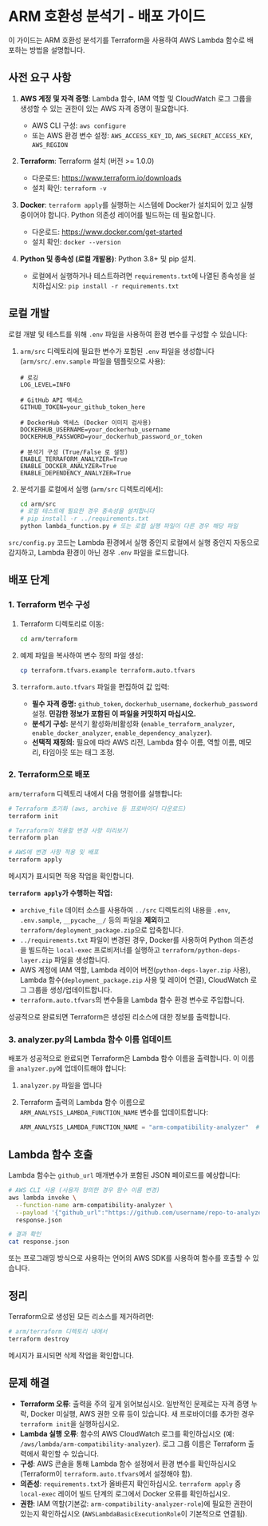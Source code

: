 # ARM 호환성 분석기 - 배포 가이드

이 가이드는 ARM 호환성 분석기를 Terraform을 사용하여 AWS Lambda 함수로 배포하는 방법을 설명합니다.

## 사전 요구 사항

1. **AWS 계정 및 자격 증명**: Lambda 함수, IAM 역할 및 CloudWatch 로그 그룹을 생성할 수 있는 권한이 있는 AWS 자격 증명이 필요합니다.
    * AWS CLI 구성: `aws configure`
    * 또는 AWS 환경 변수 설정: `AWS_ACCESS_KEY_ID`, `AWS_SECRET_ACCESS_KEY`, `AWS_REGION`

2. **Terraform**: Terraform 설치 (버전 >= 1.0.0)
    * 다운로드: <https://www.terraform.io/downloads>
    * 설치 확인: `terraform -v`

3. **Docker**: `terraform apply`를 실행하는 시스템에 Docker가 설치되어 있고 실행 중이어야 합니다. Python 의존성 레이어를 빌드하는 데 필요합니다.
    * 다운로드: <https://www.docker.com/get-started>
    * 설치 확인: `docker --version`

4. **Python 및 종속성 (로컬 개발용)**: Python 3.8+ 및 pip 설치.
    * 로컬에서 실행하거나 테스트하려면 `requirements.txt`에 나열된 종속성을 설치하십시오: `pip install -r requirements.txt`

## 로컬 개발

로컬 개발 및 테스트를 위해 `.env` 파일을 사용하여 환경 변수를 구성할 수 있습니다:

1. `arm/src` 디렉토리에 필요한 변수가 포함된 `.env` 파일을 생성합니다 (`arm/src/.env.sample` 파일을 템플릿으로 사용):

    ```dotenv
    # 로깅
    LOG_LEVEL=INFO

    # GitHub API 액세스
    GITHUB_TOKEN=your_github_token_here

    # DockerHub 액세스 (Docker 이미지 검사용)
    DOCKERHUB_USERNAME=your_dockerhub_username
    DOCKERHUB_PASSWORD=your_dockerhub_password_or_token

    # 분석기 구성 (True/False 로 설정)
    ENABLE_TERRAFORM_ANALYZER=True
    ENABLE_DOCKER_ANALYZER=True
    ENABLE_DEPENDENCY_ANALYZER=True
    ```

2. 분석기를 로컬에서 실행 (`arm/src` 디렉토리에서):

    ```bash
    cd arm/src
    # 로컬 테스트에 필요한 경우 종속성을 설치합니다
    # pip install -r ../requirements.txt
    python lambda_function.py # 또는 로컬 실행 파일이 다른 경우 해당 파일
    ```

`src/config.py` 코드는 Lambda 환경에서 실행 중인지 로컬에서 실행 중인지 자동으로 감지하고, Lambda 환경이 아닌 경우 `.env` 파일을 로드합니다.

## 배포 단계

### 1. Terraform 변수 구성

1. Terraform 디렉토리로 이동:

    ```bash
    cd arm/terraform
    ```

2. 예제 파일을 복사하여 변수 정의 파일 생성:

    ```bash
    cp terraform.tfvars.example terraform.auto.tfvars
    ```

3. `terraform.auto.tfvars` 파일을 편집하여 값 입력:
    * **필수 자격 증명:** `github_token`, `dockerhub_username`, `dockerhub_password` 설정. **민감한 정보가 포함된 이 파일을 커밋하지 마십시오.**
    * **분석기 구성:** 분석기 활성화/비활성화 (`enable_terraform_analyzer`, `enable_docker_analyzer`, `enable_dependency_analyzer`).
    * **선택적 재정의:** 필요에 따라 AWS 리전, Lambda 함수 이름, 역할 이름, 메모리, 타임아웃 또는 태그 조정.

### 2. Terraform으로 배포

`arm/terraform` 디렉토리 내에서 다음 명령어를 실행합니다:

```bash
# Terraform 초기화 (aws, archive 등 프로바이더 다운로드)
terraform init

# Terraform이 적용할 변경 사항 미리보기
terraform plan

# AWS에 변경 사항 적용 및 배포
terraform apply
```

메시지가 표시되면 적용 작업을 확인합니다.

**`terraform apply`가 수행하는 작업:**

* `archive_file` 데이터 소스를 사용하여 `../src` 디렉토리의 내용을 `.env`, `.env.sample`, `__pycache__/` 등의 파일을 **제외**하고 `terraform/deployment_package.zip`으로 압축합니다.
* `../requirements.txt` 파일이 변경된 경우, Docker를 사용하여 Python 의존성을 빌드하는 `local-exec` 프로비저너를 실행하고 `terraform/python-deps-layer.zip` 파일을 생성합니다.
* AWS 계정에 IAM 역할, Lambda 레이어 버전(`python-deps-layer.zip` 사용), Lambda 함수(`deployment_package.zip` 사용 및 레이어 연결), CloudWatch 로그 그룹을 생성/업데이트합니다.
* `terraform.auto.tfvars`의 변수들을 Lambda 함수 환경 변수로 주입합니다.

성공적으로 완료되면 Terraform은 생성된 리소스에 대한 정보를 출력합니다.

### 3. analyzer.py의 Lambda 함수 이름 업데이트

배포가 성공적으로 완료되면 Terraform은 Lambda 함수 이름을 출력합니다. 이 이름을 `analyzer.py`에 업데이트해야 합니다:

1. `analyzer.py` 파일을 엽니다
2. Terraform 출력의 Lambda 함수 이름으로 `ARM_ANALYSIS_LAMBDA_FUNCTION_NAME` 변수를 업데이트합니다:

   ```python
   ARM_ANALYSIS_LAMBDA_FUNCTION_NAME = "arm-compatibility-analyzer"  # Terraform 출력의 Lambda 함수 이름으로 업데이트하세요
   ```

## Lambda 함수 호출

Lambda 함수는 `github_url` 매개변수가 포함된 JSON 페이로드를 예상합니다:

```bash
# AWS CLI 사용 (사용자 정의한 경우 함수 이름 변경)
aws lambda invoke \
  --function-name arm-compatibility-analyzer \
  --payload '{"github_url":"https://github.com/username/repo-to-analyze"}' \
  response.json

# 결과 확인
cat response.json
```

또는 프로그래밍 방식으로 사용하는 언어의 AWS SDK를 사용하여 함수를 호출할 수 있습니다.

## 정리

Terraform으로 생성된 모든 리소스를 제거하려면:

```bash
# arm/terraform 디렉토리 내에서
terraform destroy
```

메시지가 표시되면 삭제 작업을 확인합니다.

## 문제 해결

* **Terraform 오류**: 출력을 주의 깊게 읽어보십시오. 일반적인 문제로는 자격 증명 누락, Docker 미실행, AWS 권한 오류 등이 있습니다. 새 프로바이더를 추가한 경우 `terraform init`을 실행하십시오.
* **Lambda 실행 오류**: 함수의 AWS CloudWatch 로그를 확인하십시오 (예: `/aws/lambda/arm-compatibility-analyzer`). 로그 그룹 이름은 Terraform 출력에서 확인할 수 있습니다.
* **구성**: AWS 콘솔을 통해 Lambda 함수 설정에서 환경 변수를 확인하십시오 (Terraform이 `terraform.auto.tfvars`에서 설정해야 함).
* **의존성**: `requirements.txt`가 올바른지 확인하십시오. `terraform apply` 중 `local-exec` 레이어 빌드 단계의 로그에서 Docker 오류를 확인하십시오.
* **권한**: IAM 역할(기본값: `arm-compatibility-analyzer-role`)에 필요한 권한이 있는지 확인하십시오 (`AWSLambdaBasicExecutionRole`이 기본적으로 연결됨).
